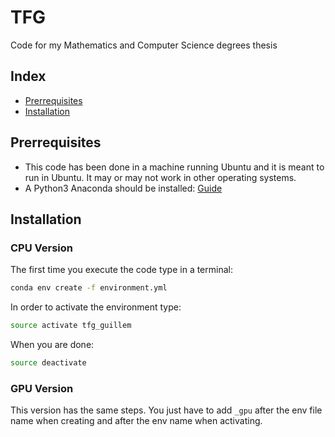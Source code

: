 # TFG
Code for my Mathematics and Computer Science degrees thesis

## Index
* [Prerrequisites](#prerrequisites)
* [Installation](#installation)

## Prerrequisites
* This code has been done in a machine running Ubuntu and it is meant to run in Ubuntu. It may or may not work in other operating systems.
* A Python3 Anaconda should be installed: [Guide](https://docs.anaconda.com/anaconda/install/linux/)

## Installation

### CPU Version
The first time you execute the code type in a terminal:

```bash
conda env create -f environment.yml
```

In order to activate the environment type:

```bash
source activate tfg_guillem
```

When you are done:

```bash
source deactivate
```

### GPU Version

This version has the same steps. You just have to add `_gpu` after the env file name when creating and after the env name when activating.
